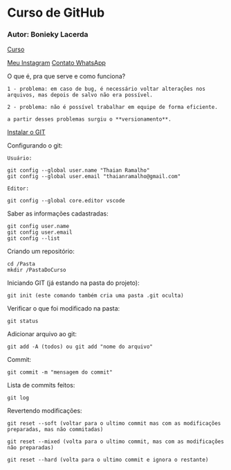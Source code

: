 # Curso de GitHub
### Autor: Bonieky Lacerda

[Curso](https://www.youtube.com/watch?v=OuOb1_qADBQ)

[Meu Instagram](instagram.com/thaianramalho)
[Contato WhatsApp](wa.me/5532936180248)

O que é, pra que serve e como funciona?

    1 - problema: em caso de bug, é necessário voltar alterações nos arquivos, mas depois de salvo não era possível.

    2 - problema: não é possível trabalhar em equipe de forma eficiente.

    a partir desses problemas surgiu o **versionamento**.


[Instalar o GIT](git-scm.com)


Configurando o git:

    Usuário:

    git config --global user.name "Thaian Ramalho"
    git config --global user.email "thaianramalho@gmail.com"

    Editor:

    git config --global core.editor vscode

Saber as informações cadastradas:

    git config user.name
    git config user.email
    git config --list


Criando um repositório:

    cd /Pasta
    mkdir /PastaDoCurso

Iniciando GIT (já estando na pasta do projeto):

    git init (este comando também cria uma pasta .git oculta)

Verificar o que foi modificado na pasta:

    git status

Adicionar arquivo ao git:

    git add -A (todos) ou git add "nome do arquivo"

Commit:

    git commit -m "mensagem do commit"

Lista de commits feitos:

    git log

Revertendo modificações:

    git reset --soft (voltar para o ultimo commit mas com as modificações preparadas, mas não commitadas)

    git reset --mixed (volta para o ultimo commit, mas com as modificações não preparadas)

    git reset --hard (volta para o ultimo commit e ignora o restante)